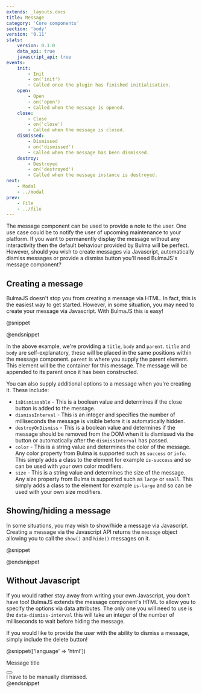 ```yaml
---
extends: _layouts.docs
title: Message
category: 'Core components'
section: 'body'
version: '0.11'
stats:
    version: 0.1.0
    data_api: true
    javascript_api: true
events:
    init:
        - Init
        - on('init')
        - Called once the plugin has finished initialisation.
    open:
        - Open
        - on('open')
        - Called when the message is opened.
    close:
        - Close
        - on('close')
        - Called when the message is closed.
    dismissed:
        - Dismissed
        - on('dismissed')
        - Called when the message has been dismissed.
    destroy:
        - Destroyed
        - on('destroyed')
        - Called when the message instance is destroyed.
next:
    - Modal
    - ../modal
prev:
    - File
    - ../file
---
```


The message component can be used to provide a note to the user. One use case could be to notify the user of upcoming maintenance to your platform. If you want to permanently display the message without any interactivity then the default behaviour provided by Bulma will be perfect. However, should you wish to create messages via Javascript, automatically dismiss messages or provide a dismiss button you'll need BulmaJS's message component?

## Creating a message
BulmaJS doesn't stop you from creating a message via HTML. In fact, this is the easiest way to get started. However, in some situation, you may need to create your message via Javascript. With BulmaJS this is easy!

@snippet
<div class="message-example-1"></div>

<script>
    window.addLoadScript(function() {
        //start
        Bulma('.message-example-1').message({
            title: 'Optional title',
            body: 'I\'m a large message.'
        })
        //end
        .show();
    });
</script>
@endsnippet

In the above example, we're providing a `title`, `body` and `parent`. `title` and `body` are self-explanatory, these will be placed in the same positions within the message component. `parent` is where you supply the parent element. This element will be the container for this message. The message will be appended to its parent once it has been constructed.

You can also supply additional options to a message when you're creating it. These include:

- `isDismissable` - This is a boolean value and determines if the close button is added to the message.
- `dismissInterval` - This is an integer and specifies the number of milliseconds the message is visible before it is automatically hidden.
- `destroyOnDismiss` - This is a boolean value and determines if the message should be removed from the DOM when it is dismissed via the button or automatically after the `dismissInterval` has passed.
- `color` - This is a string value and determines the color of the message. Any color property from Bulma is supported such as `success` or `info`. This simply adds a class to the element for example `is-success` and so can be used with your own color modifiers.
- `size` - This is a string value and determines the size of the message. Any size property from Bulma is supported such as `large` or `small`. This simply adds a class to the element for example `is-large` and so can be used with your own size modifiers.

## Showing/hiding a message
In some situations, you may wish to show/hide a message via Javascript. Creating a message via the Javascript API returns the `message` object allowing you to call the `show()` and `hide()` messages on it.

@snippet
<div class="message-example-2"></div>

<script>
    window.addLoadScript(function() {
        //start
        Bulma('.message-example-2').message({
            title: 'Optional title',
            body: 'I\'m a large message.',
            parent: document.getElementById('size-message')
        }).show();
        //end
    });
</script>
@endsnippet

## Without Javascript
If you would rather stay away from writing your own Javascript, you don't have too! BulmaJS extends the message component's HTML to allow you to specify the options via data attributes. The only one you will need to use is the `data-dismiss-interval` this will take an integer of the number of milliseconds to wait before hiding the message.

If you would like to provide the user with the ability to dismiss a message, simply include the delete button!

@snippet(['language' => 'html'])
<div class="message is-success">
    <div class="message-header">
        <p>Message title</p>
        <button class="delete"></button>
    </div>
    <div class="message-body">
        I have to be manually dismissed.
    </div>
</div>
@endsnippet